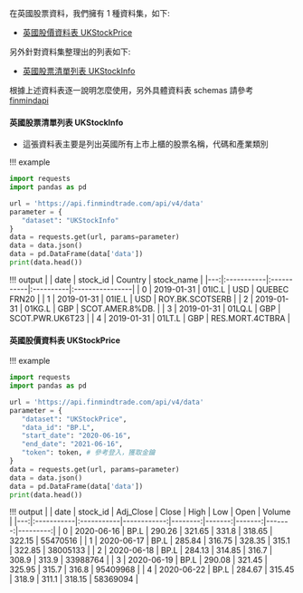 在英國股票資料，我們擁有 1 種資料集，如下:

- [英國股價資料表 UKStockPrice](https://finmind.github.io/tutor/UnitedKingdomMarket/Technical/#ukstockprice)

另外針對資料集整理出的列表如下:

- [英國股票清單列表 UKStockInfo](https://finmind.github.io/tutor/UnitedKingdomMarket/Technical/#ukstockinfo)

根據上述資料表逐一說明怎麼使用，另外具體資料表 schemas 請參考 [finmindapi](http://api.finmindtrade.com/docs#/default/method_api_v3_data_get)

#### 英國股票清單列表 UKStockInfo

- 這張資料表主要是列出英國所有上市上櫃的股票名稱，代碼和產業類別

!!! example
   ```python
   import requests
   import pandas as pd

   url = 'https://api.finmindtrade.com/api/v4/data'
   parameter = {
      "dataset": "UKStockInfo"
   }
   data = requests.get(url, params=parameter)
   data = data.json()
   data = pd.DataFrame(data['data'])
   print(data.head())
   ```
!!! output
   |    | date       | stock_id   | Country   | stock_name      |
   |---:|:-----------|:-----------|:----------|:----------------|
   |  0 | 2019-01-31 | 01IC.L     | USD       | QUEBEC FRN20    |
   |  1 | 2019-01-31 | 01IE.L     | USD       | ROY.BK.SCOTSERB |
   |  2 | 2019-01-31 | 01KG.L     | GBP       | SCOT.AMER.8%DB. |
   |  3 | 2019-01-31 | 01LQ.L     | GBP       | SCOT.PWR.UK6T23 |
   |  4 | 2019-01-31 | 01LT.L     | GBP       | RES.MORT.4CTBRA |
    


#### 英國股價資料表 UKStockPrice

!!! example
   ```python
   import requests
   import pandas as pd

   url = 'https://api.finmindtrade.com/api/v4/data'
   parameter = {
      "dataset": "UKStockPrice",
      "data_id": "BP.L",
      "start_date": "2020-06-16",
      "end_date": "2021-06-16",
      "token": token, # 參考登入，獲取金鑰
   }
   data = requests.get(url, params=parameter)
   data = data.json()
   data = pd.DataFrame(data['data'])
   print(data.head())
   ```
!!! output
   |    | date       | stock_id   |   Adj_Close |   Close |   High |    Low |   Open |   Volume |
   |---:|:-----------|:-----------|------------:|--------:|-------:|-------:|-------:|---------:|
   |  0 | 2020-06-16 | BP.L       |      290.26 |  321.65 | 331.8  | 318.65 | 322.15 | 55470516 |
   |  1 | 2020-06-17 | BP.L       |      285.84 |  316.75 | 328.35 | 315.1  | 322.85 | 38005133 |
   |  2 | 2020-06-18 | BP.L       |      284.13 |  314.85 | 316.7  | 308.9  | 313.9  | 33988764 |
   |  3 | 2020-06-19 | BP.L       |      290.08 |  321.45 | 325.95 | 315.7  | 316.8  | 95409968 |
   |  4 | 2020-06-22 | BP.L       |      284.67 |  315.45 | 318.9  | 311.1  | 318.15 | 58369094 |
    

